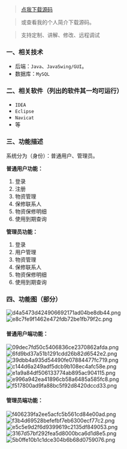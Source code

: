 > [点我下载源码](https://www.notmaker.com/detail/28963a1938184d55baf9e279fc00db10/ghp) 


> 或查看我的个人简介下载源码。

> 支持定制、讲解、修改、远程调试


### 一、相关技术
- 后端：`Java`、`JavaSwing/GUI`。
- 数据库：`MySQL`

### 二、相关软件（列出的软件其一均可运行）
- `IDEA`
- `Eclipse`
- `Navicat`
- 等

### 三、功能描述
系统分为（身份）：普通用户、管理员。

**普通用户功能：**
1. 登录
2. 注册
3. 物资管理
4. 保修联系人
5. 物资保修明细
6. 使用到期查询


**管理员功能：**
1. 登录
2. 用户管理
3. 物资管理
4. 保修联系人
5. 物资保修明细
6. 使用到期查询

### 四、功能图（部分）
![d4a5473d424906692171ad04be8db44.png](https://store.ptcc9.top/notmaker/user_upload/ba15bc64d0b24c178659372c9c4386bd/2024-03-02%2000:58:37_d4a5473d424906692171ad04be8db44.png)
![e8c7fe9f1462e472fdb72be1fb79f2c.png](https://store.ptcc9.top/notmaker/user_upload/ba15bc64d0b24c178659372c9c4386bd/2024-03-02%2000:58:39_e8c7fe9f1462e472fdb72be1fb79f2c.png)
#### 普通用户端功能：
![09dec7fd50c5406836ce2370862afda.png](https://store.ptcc9.top/notmaker/user_upload/ba15bc64d0b24c178659372c9c4386bd/2024-03-02%2000:58:48_09dec7fd50c5406836ce2370862afda.png)
![6fd9bd37a51b1291cdd26b82d6542e2.png](https://store.ptcc9.top/notmaker/user_upload/ba15bc64d0b24c178659372c9c4386bd/2024-03-02%2000:58:42_6fd9bd37a51b1291cdd26b82d6542e2.png)
![39dbb4a935d54490fe07884477fc719.png](https://store.ptcc9.top/notmaker/user_upload/ba15bc64d0b24c178659372c9c4386bd/2024-03-02%2000:58:51_39dbb4a935d54490fe07884477fc719.png)
![c144d6a249adf5dcb9b108ec4afc58e.png](https://store.ptcc9.top/notmaker/user_upload/ba15bc64d0b24c178659372c9c4386bd/2024-03-02%2000:58:54_c144d6a249adf5dcb9b108ec4afc58e.png)
![e1a9a84df506133774ab895ac904115.png](https://store.ptcc9.top/notmaker/user_upload/ba15bc64d0b24c178659372c9c4386bd/2024-03-02%2000:58:57_e1a9a84df506133774ab895ac904115.png)
![e996a942ea41896cb58a6485a585fc8.png](https://store.ptcc9.top/notmaker/user_upload/ba15bc64d0b24c178659372c9c4386bd/2024-03-02%2000:59:00_e996a942ea41896cb58a6485a585fc8.png)
![f517800ad9fa88bc5f92d8420dccd33.png](https://store.ptcc9.top/notmaker/user_upload/ba15bc64d0b24c178659372c9c4386bd/2024-03-02%2000:59:02_f517800ad9fa88bc5f92d8420dccd33.png)
#### 管理员端功能：
![f406239fa2ee5acfc5b561cd84e00ad.png](https://store.ptcc9.top/notmaker/user_upload/ba15bc64d0b24c178659372c9c4386bd/2024-03-02%2000:59:10_f406239fa2ee5acfc5b561cd84e00ad.png)
![f3b4d69528befefbf7eb6300ecf77c2.png](https://store.ptcc9.top/notmaker/user_upload/ba15bc64d0b24c178659372c9c4386bd/2024-03-02%2000:59:12_f3b4d69528befefbf7eb6300ecf77c2.png)
![e5c5e9d2f6d9399619c2135df849053.png](https://store.ptcc9.top/notmaker/user_upload/ba15bc64d0b24c178659372c9c4386bd/2024-03-02%2000:59:15_e5c5e9d2f6d9399619c2135df849053.png)
![3167d57bf292fea5d8000bca6d1d8e5.png](https://store.ptcc9.top/notmaker/user_upload/ba15bc64d0b24c178659372c9c4386bd/2024-03-02%2000:59:18_3167d57bf292fea5d8000bca6d1d8e5.png)
![5b0ffe10b1c1dce304b6b68d0759076.png](https://store.ptcc9.top/notmaker/user_upload/ba15bc64d0b24c178659372c9c4386bd/2024-03-02%2000:59:21_5b0ffe10b1c1dce304b6b68d0759076.png)
